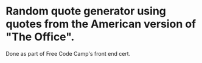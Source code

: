 # Random quote generator using quotes from the American version of "The Office". 
Done as part of Free Code Camp's front end cert.
